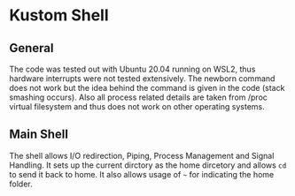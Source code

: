 # Kustom Shell

## General

The code was tested out with Ubuntu 20.04 running on WSL2, thus hardware interrupts were not tested extensively. The newborn command does not work but the idea behind the command is given in the code (stack smashing occurs). Also all process related details are taken from /proc virtual filesystem and thus does not work on other operating systems.

## Main Shell

The shell allows I/O redirection, Piping, Process Management and Signal Handling. It sets up the current dirctory as the home dircetory and allows `cd` to send it back to home. It also allows usage of `~` for indicating the home folder.